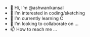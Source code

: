 - 👋 Hi, I’m @ashwanikansal
- 👀 I’m interested in coding/sketching
- 🌱 I’m currently learning C
- 💞️ I’m looking to collaborate on ...
- 📫 How to reach me ...

<!---
ashwanikansal/ashwanikansal is a ✨ special ✨ repository because its `README.md` (this file) appears on your GitHub profile.
You can click the Preview link to take a look at your changes.
--->
